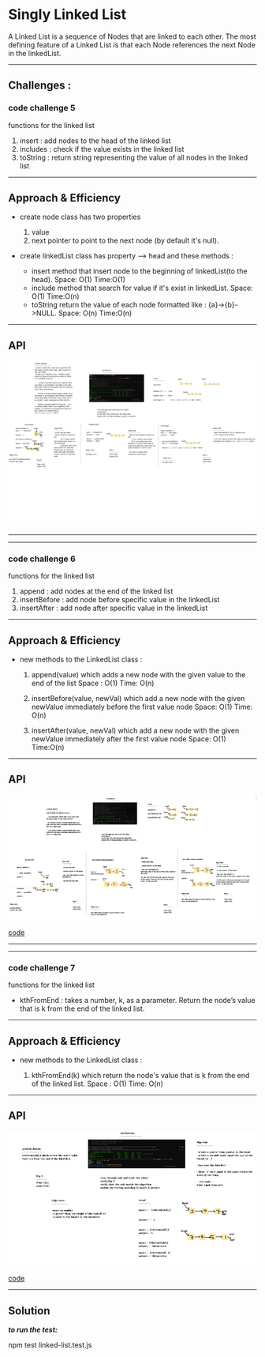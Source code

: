 # Singly Linked List

A Linked List is a sequence of Nodes that are linked to each other.
The most defining feature of a Linked List is that each Node references the next Node in the linkedList.

<hr>

## Challenges :

### code challenge 5

functions for the linked list 
1. insert : add nodes to the head of the linked list 
2. includes : check if the value exists in the linked list 
3. toString : return string representing the value of all nodes in the linked list 

<hr>

## Approach & Efficiency

* create node class has two properties 
    1. value 
    2. next pointer to point to the next node (by default it's null).

* create linkedList class has property --> head and these methods : 
    * insert method that insert node to the beginning of linkedList(to the head).
        Space: O(1) Time:O(1)
    * include method that search for value if it's exist in linkedList.
       Space: O(1) Time:O(n)
    * toString return the value of each node formatted like : {a}->{b}->NULL.
       Space: O(n) Time:O(n)
<hr>

## API

![white board](./codechalleng5.png)

<hr>
<hr>

### code challenge 6

functions for the linked list 

1. append : add nodes at the end of the linked list 
2. insertBefore : add node before specific value in the linkedList
3. insertAfter : add node after specific value in the linkedList

<hr>

## Approach & Efficiency


* new methods to the LinkedList class : 

    1.  append(value) which adds a new node with the given value to the end of the list
        Space : O(1)  Time: O(n)

    2.  insertBefore(value, newVal) which add a new node with the given newValue immediately before the first value node
        Space: O(1)  Time: O(n)

    3. insertAfter(value, newVal) which add a new node with the given newValue immediately after the first value node
        Space: O(1)  Time:O(n)
   
<hr>

## API

![white board](./whiteboadr6.PNG)

[code](./linked-list.js)


<hr>
<hr>

### code challenge 7

functions for the linked list 

* kthFromEnd : takes a number, k, as a parameter. Return the node’s value that is k from the end of the linked list.


<hr>

## Approach & Efficiency


* new methods to the LinkedList class : 

    1.  kthFromEnd(k) which return the node's value that is k from the end of the linked list.
        Space : O(1)  Time: O(n)
   
<hr>

## API

![white board](./whiteboard7.PNG)

[code](./linked-list.js)

<hr>

## Solution

***to run the test:***

npm test linked-list.test.js
